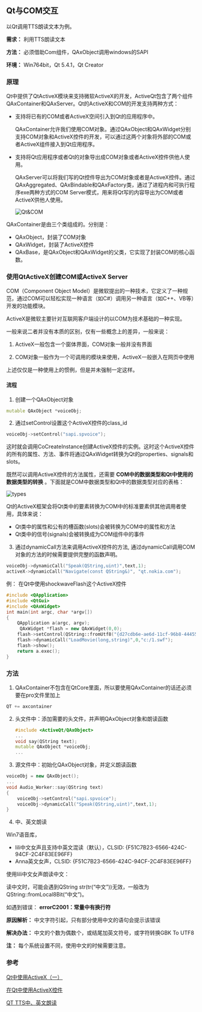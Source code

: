 ## Qt与COM交互

以Qt调用TTS朗读文本为例。

**需求：** 利用TTS朗读文本

**方法：** 必须借助Com组件，QAxObject调用windows的SAPI

**环境：**  Win764bit，Qt 5.4.1，Qt Creator

### 原理

Qt中提供了QtActiveX模块来支持微软ActiveX的开发，ActiveQt包含了两个组件QAxContainer和QAxServer。Qt的ActiveX和COM的开发支持两种方式：

- 支持将已有的COM或者ActiveX空间引入到Qt的应用程序中。

  QAxContainer允许我们使用COM对象。通过QAxObject和QAxWidget分别支持COM对象和ActiveX控件的开发，可以通过这两个对象将外部的COM或者ActiveX组件接入到Qt应用程序。

- 支持将Qt应用程序或者Qt的对象导出成COM对象或者ActiveX控件供他人使用。

  QAxServer可以将我们写的Qt控件导出为COM对象或者是ActiveX控件。通过QAxAggregated、QAxBindable和QAxFactory类，通过了进程内和可执行程序exe两种方式的COM Server模式，用来将Qt写的内容导出为COM或者ActiveX供他人使用。

  ![Qt&COM]()

QAxContainer是由三个类组成的。分别是：

- QAxObject，封装了COM对象
- QAxWidget，封装了ActiveX控件
- QAxBase，是QAxObject和QAxWidget的父类，它实现了封装COM的核心函数。

###  使用QtActiveX创建COM或ActiveX Server

COM（Component Object Model）是微软提出的一种技术，它定义了一种规范，通过COM可以轻松实现一种语言（如C#）调用另一种语言（如C++、VB等）开发的功能模块。

ActiveX是微软主要针对互联网客户端设计的以COM为技术基础的一种实现。

一般来说二者并没有本质的区别，仅有一些概念上的差异，一般来说：

1. ActiveX一般包含一个窗体界面，COM对象一般并没有界面

2. COM对象一般作为一个可调用的模块来使用，ActiveX一般嵌入在网页中使用

上述仅仅是一种使用上的惯例，但是并未强制一定这样。

#### 流程

1. 创建一个QAxObject对象

```c++
mutable QAxObject *voiceObj;
```

2. 通过setControl设置这个ActiveX控件的class_id

```c++
voiceObj->setControl("sapi.spvoice");
```

这时就会调用CoCreateInstance创建ActiveX控件的实例。这时这个ActiveX控件的所有的属性、方法、事件将通过QAxWidget转换为Qt的properties、signals和slots。

既然可以调用ActiveX控件的方法属性，还需要 **COM中的数据类型和Qt中使用的数据类型的转换** 。下面就是COM中数据类型和Qt中的数据类型对应的表格：

![types](types.jpeg)

Qt的ActiveX框架会将Qt类中的要素转换为COM中的标准要素供其他调用者使用，具体来说：

- Qt类中的属性和公有的槽函数(slots)会被转换为COM中的属性和方法
- Qt类中的信号(signals)会被转换成为COM组件中的事件

3. 通过dynamicCall方法来调用ActiveX控件的方法, 通过dynamicCall调用COM对象的方法的时候需要提供完整的函数声明。

```c++
voiceObj->dynamicCall("Speak(QString,uint)",text,1);
activeX->dynamicCall("Navigate(const QString&)", "qt.nokia.com");
```

例： 在Qt中使用shockwaveFlash这个ActiveX控件

```c++
#include <QApplication>
#include <QtGui>
#include <QAxWidget>
int main(int argc, char *argv[])
{
    QApplication a(argc, argv);
     QAxWidget *flash = new QAxWidget(0,0);
    flash->setControl(QString::fromUtf8("{d27cdb6e-ae6d-11cf-96b8-444553540000}"));
    flash->dynamicCall("LoadMovie(long,string)",0,"c:/1.swf");
    flash->show();
    return a.exec();
}
```

### 方法

1. QAxContainer不包含在QtCore里面，所以要使用QAxContainer的话还必须要在pro文件里加上

```c++
QT += axcontainer
```

2. 头文件中：添加需要的头文件，并声明QAxObject对象和朗读函数

   ```c++
   #include <ActiveQt/QAxObject>
   ...
   void say(QString text);
   mutable QAxObject *voiceObj;
   ...
   ```

3. 源文件中：初始化QAxObject对象，并定义朗读函数

```c++
voiceObj = new QAxObject();
...
void Audio_Worker::say(QString text)
{
    voiceObj->setControl("sapi.spvoice");
    voiceObj->dynamicCall("Speak(QString,uint)",text,1);
}
```

4. 中、英文朗读

Win7语音库，

- lili中文女声且支持中英文混读（默认），CLSID: {F51C7B23-6566-424C-94CF-2C4F83EE96FF}
- Anna英文女声，CLSID: {F51C7B23-6566-424C-94CF-2C4F83EE96FF}

使用lili中文女声朗读中文：

读中文时，可能会遇到QString str(tr(“中文”))无效，一般改为QString::fromLocal8Bit(“中文”)。

如遇到错误： **errorC2001：常量中有换行符**

**原因解析：** 中文字符引起，只有部分使用中文的语句会提示该错误

**解决办法：** 中文的个数为偶数个，或结尾加英文符号，或字符转换GBK To UTF8

**注：** 每个系统设置不同，使用中文的时候需要注意。

### 参考

[Qt中使用ActiveX（一）][1]

[在Qt中使用ActiveX控件][2]

[QT TTS中、英文朗读][3]

[1]: http://blog.csdn.net/csxiaoshui/article/details/47333989
[2]: http://blog.csdn.net/tingsking18/article/details/5403038
[3]: http://blog.csdn.net/li235456789/article/details/50767262

